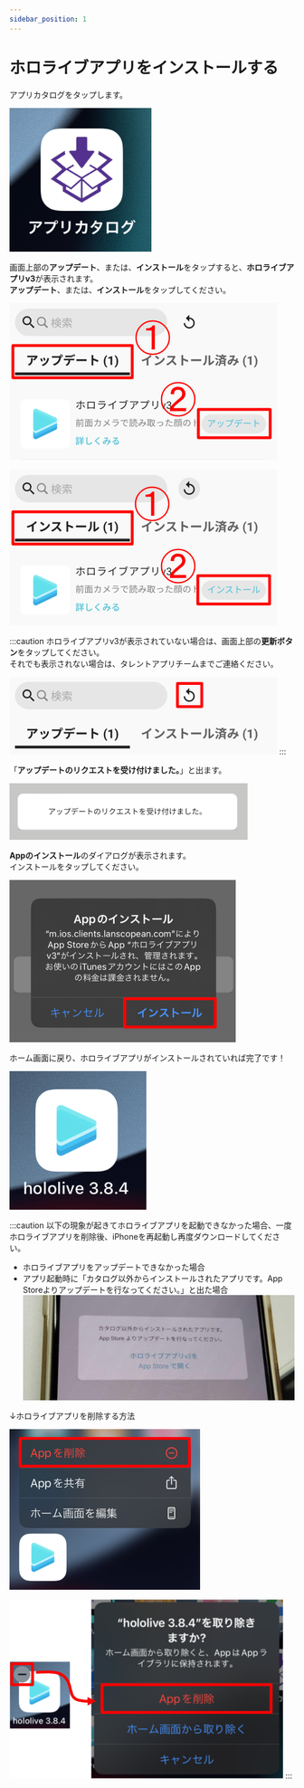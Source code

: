 ```yaml
---
sidebar_position: 1
---
```

# ホロライブアプリをインストールする

<span id="header"></span>

アプリカタログをタップします。

![img.png](img.png)

画面上部の**アップデート**、または、**インストール**をタップすると、**ホロライブアプリv3**が表示されます。  
**アップデート**、または、**インストール**をタップしてください。

![img_1.png](img_1.png)

![img_2.png](img_2.png)

:::caution
ホロライブアプリv3が表示されていない場合は、画面上部の**更新ボタン**をタップしてください。  
それでも表示されない場合は、タレントアプリチームまでご連絡ください。

![img_6.png](img_6.png)
:::

「**アップデートのリクエストを受け付けました。**」と出ます。

![img_3.png](img_3.png)

**Appのインストール**のダイアログが表示されます。  
インストールをタップしてください。

![img_4.png](img_4.png)

ホーム画面に戻り、ホロライブアプリがインストールされていれば完了です！  

![img_5.png](img_5.png)

:::caution
以下の現象が起きてホロライブアプリを起動できなかった場合、一度ホロライブアプリを削除後、iPhoneを再起動し再度ダウンロードしてください。
- ホロライブアプリをアップデートできなかった場合
- アプリ起動時に「カタログ以外からインストールされたアプリです。App Storeよりアップデートを行なってください。」と出た場合
![img_12.png](img_12.png)

↓ホロライブアプリを削除する方法

![img_7.png](img_7.png)

![img_8.png](img_8.png)
:::
